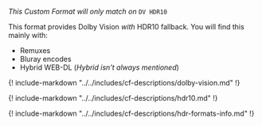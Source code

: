 _This Custom Format will only match on_ `DV HDR10`

This format provides Dolby Vision _with_ HDR10 fallback.
You will find this mainly with:

- Remuxes
- Bluray encodes
- Hybrid WEB-DL (_Hybrid isn't always mentioned_)

{! include-markdown "../../includes/cf-descriptions/dolby-vision.md" !}

{! include-markdown "../../includes/cf-descriptions/hdr10.md" !}

{! include-markdown "../../includes/cf-descriptions/hdr-formats-info.md" !}
